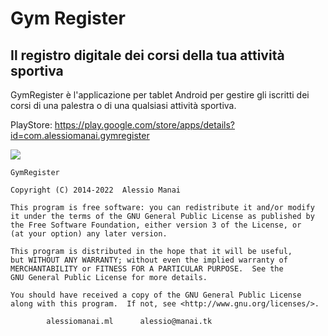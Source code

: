 # Gym Register  #
## Il registro digitale dei corsi della tua attività sportiva

GymRegister è l'applicazione per tablet Android per gestire gli iscritti dei corsi di una palestra o di una qualsiasi attività sportiva.

PlayStore: https://play.google.com/store/apps/details?id=com.alessiomanai.gymregister

[![](https://www.paypalobjects.com/en_US/IT/i/btn/btn_donateCC_LG.gif)](https://www.paypal.com/cgi-bin/webscr?cmd=_s-xclick&hosted_button_id=4T8B232GMP36Q)

	GymRegister
	
	Copyright (C) 2014-2022  Alessio Manai

 	This program is free software: you can redistribute it and/or modify
 	it under the terms of the GNU General Public License as published by
 	the Free Software Foundation, either version 3 of the License, or
 	(at your option) any later version.

 	This program is distributed in the hope that it will be useful,
	but WITHOUT ANY WARRANTY; without even the implied warranty of
	MERCHANTABILITY or FITNESS FOR A PARTICULAR PURPOSE.  See the
 	GNU General Public License for more details.

	You should have received a copy of the GNU General Public License
	along with this program.  If not, see <http://www.gnu.org/licenses/>.

 			alessiomanai.ml      alessio@manai.tk
